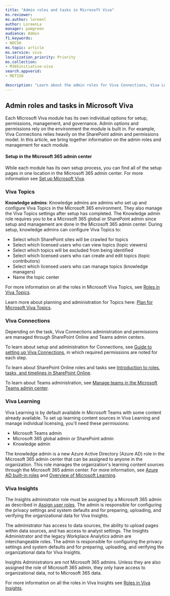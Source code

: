 ```yaml
---
title: "Admin roles and tasks in Microsoft Viva"
ms.reviewer: 
ms.author: loreenl
author: LoreenLa
manager: pamgreen
audience: Admin
f1.keywords:
- NOCSH
ms.topic: article
ms.service: viva
localization_priority: Priority
ms.collection:  
- M365initiative-viva
search.appverid:
- MET150

description: "Learn about the admin roles for Viva Connections, Viva Learning, Viva Topics, and Viva Insights in Microsoft Viva"
---
```

## Admin roles and tasks in Microsoft Viva
Each Microsoft Viva module has its own individual options for setup, permissions, management, and governance. Admin options and permissions rely on the environment the module is built in. For example, Viva Connections relies heavily on the SharePoint admin and permissions model. In this article, we bring together information on the admin roles and management for each module.

#### Setup in the Microsoft 365 admin  center
While each module has its own setup process, you can find all of the setup pages in one location in the Microsoft 365 admin center. For more information see [Set up Microsoft Viva](/viva/setup-microsoft-viva).


### Viva Topics
**Knowledge admins**: Knowledge admins are admins who set up and configure Viva Topics in the Microsoft 365 environment. They also manage the Viva Topics settings after setup has completed. The Knowledge admin role requires you to be a Microsoft 365 global or SharePoint admin since setup and management are done in the Microsoft 365 admin center. During setup, knowledge admins can configure Viva Topics to:

- Select which SharePoint sites will be crawled for topics
- Select which licensed users who can view topics (topic viewers)
- Select which topics will be excluded from being identified
- Select which licensed users who can create and edit topics (topic contributors)
- Select which licensed users who can manage topics (knowledge managers)
- Name the topic center

For more information on all the roles in Microsoft Viva Topics, see [Roles in Viva Topics](/viva/topics/topic-experiences-roles).

Learn more about planning and administration for Topics here: [Plan for Microsoft Viva Topics](/viva/topics/plan-topic-experiences).

### Viva Connections
Depending on the task, Viva Connections administration and permissions are managed through SharePoint Online and Teams admin centers.

To learn about setup and administration for Connections, see [Guide to setting up Viva Connections](/viva/connections/guide-to-setting-up-viva-connections), in which required permissions are noted for each step.

To learn about SharePoint Online roles and tasks see [Introduction to roles, tasks, and timelines in SharePoint Online](/sharepoint/intranet-roles-tasks).

To learn about Teams administration, see [Manage teams in the Microsoft Teams admin center](/microsoftteams/manage-teams-in-modern-portal).

### Viva Learning
Viva Learning is by default available in Microsoft Teams with some content already available. To set up learning content sources in Viva Learning and manage individual licensing, you'll need these permissions:

- Microsoft Teams admin
- Microsoft 365 global admin or SharePoint admin
- Knowledge admin

The knowledge admin is a new Azure Active Directory (Azure AD) role in the Microsoft 365 admin center that can be assigned to anyone in the organization. This role manages the organization's learning content sources through the Microsoft 365 admin center. For more information, see [Azure AD built-in roles](/azure/active-directory/roles/permissions-reference#knowledge-administrator)  and [Overview of Microsoft Learning](/viva/learning/overview-viva-learning).

### Viva Insights
The Insights administrator role must be assigned by a Microsoft 365 admin as described in [Assign user roles](/viva/insights/setup/assign-user-roles). The admin is responsible for configuring the privacy settings and system defaults and for preparing, uploading, and verifying the organizational data for Viva Insights.

The administrator has access to data sources, the ability to upload pages within data sources, and has access to analyst settings. The Insights Administrator and the legacy Workplace Analytics admin are interchangeable roles. The admin is responsible for configuring the privacy settings and system defaults and for preparing, uploading, and verifying the organizational data for Viva Insights.

Insights Administrators are not Microsoft 365 admins. Unless they are also assigned the role of Microsoft 365 admin, they only have access to organizational data, not to Microsoft 365 data. 

For more information on all the roles in Viva Insights see [Roles in Viva Insights](/viva/insights/use/user-roles).
